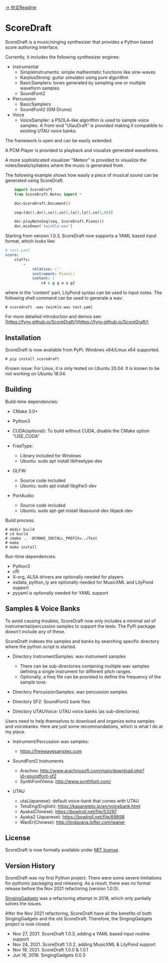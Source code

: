 [-> 中文Readme](README_cn.md)

# ScoreDraft

ScoreDraft is a music/singing synthesizer that provides a Python based 
score authoring interface. 

Currently, it includes the following synthesizer engines:

* Instrumental
  - SimpleInstruments: simple mathemtatic functions like sine-waves
  - KarplusStrong: guitar simulator using pure algorithm
  - BasicSamplers: tones generated by sampling one or multiple waveform samples
  - SoundFont2
* Percussion
  - BasicSamplers
  - SoundFont2 (GM Drums)
* Voice
  - VoiceSampler: a PSOLA-like algorithm is used to sample voice samples. A front-end "UtauDraft" is provided making it compatible to existing UTAU voice banks.

The framework is open and can be easily extended.

A PCM Player is provided to playback and visualize generated waveforms.

A more sophisticated visualizer "Meteor" is provided to visualize the notes/beats/syllables where the music is generated from.

The following example shows how easily a piece of musical sound can be generated using ScoreDraft.

```Python
    import ScoreDraft
    from ScoreDraft.Notes import *

    doc=ScoreDraft.Document()

    seq=[do(),do(),so(),so(),la(),la(),so(5,96)]

    doc.playNoteSeq(seq, ScoreDraft.Piano())
    doc.mixDown('twinkle.wav')
```

Starting from version 1.0.3, ScoreDraft now supports a YAML based input format, which looks like:

```yaml
# test.yaml
score:
    staffs:
        -
            relative: c''
            instrument: Piano()
            content: |
                c4 c g g a a g2
```

where in the 'content' part, LilyPond syntax can be used to input notes. The following shell command can be used to generate a wav:

```
# scoredraft -wav twinkle.wav test.yaml
```

For more detailed introduction and demos see: [https://fynv.github.io/ScoreDraft/](https://fynv.github.io/ScoreDraft/)

## Installation

ScoreDraft is now available from PyPi. Windows x64/Linux x64 supported.

```
# pip install scoredraft
```

Known issue: For Linux, it is only tested on Ubuntu 20.04. It is known to be not working on Ubuntu 18.04.

## Building

Build-time dependencies:

* CMake 3.0+

* Python3

* CUDA(optional): To build without CUDA, disable the CMake option "USE_CUDA"

* FreeType: 
  
  - Library included for Windows
  - Ubuntu: sudo apt install libfreetype-dev

* GLFW: 
  
  - Source code included
  - Ubuntu: sudo apt install libglfw3-dev

* PortAudio:
  
  - Source code included
  - Ubuntu: sudo apt-get install libasound-dev libjack-dev    

Build process:

```
# mkdir build
# cd build
# cmake .. -DCMAKE_INSTALL_PREFIX=../Test
# make
# make install
```

Run-time dependencies:

* Python3 
* cffi
* X-org, ALSA drivers are optionally needed for players
* xsdata, python_ly are optionally needed for MusicXML and LilyPond support
* pyyaml is optionally needed for YAML support

## Samples & Voice Banks

To avoid causing troubles, ScoreDraft now only includes a minimal set of instrumental/percussion samples to support the tests. The PyPi package doesn't include any of these.

ScoreDraft indexes the samples and banks by searching specific directory where the python script is started.

* Directory InstrumentSamples: wav instrument samples
  
  - There can be sub-directories containing multiple wav samples defining a single instrument for different pitch ranges.
  - Optionally, a freq file can be provided to define the frequency of the sample tone.

* Directory PercussionSamples: wav percussion samples

* Directory SF2: SoundFont2 bank files

* Directory UTAUVoice: UTAU voice banks (as sub-directories)

Users need to help themselves to download and organize extra samples and voicebanks. Here are just some recommandations, which is what I do at my place.

* Instrument/Percussion wav samples:
  
  - https://freewavesamples.com

* SoundFont2 Instruments
  
  - Arachno: http://www.arachnosoft.com/main/download.php?id=soundfont-sf2
  - SynthFontViena: http://www.synthfont.com/

* UTAU
  
  - uta(Japanese): default voice-bank that comes with UTAU
  - TetoEng(English): https://kasaneteto.jp/en/voicebank.html
  - Ayaka(Chinese): https://bowlroll.net/file/53297
  - Ayaka2 (Japanese): https://bowlroll.net/file/69898
  - WanEr(Chinese): http://lindayana.lofter.com/waner

## License

ScoreDraft is now formally available under [MIT license](https://choosealicense.com/licenses/mit/).

## Version History

ScoreDraft was my first Python project. There were some severe limitations for pythonic packaging and releasing.
As a result, there was no formal release before the Nov 2021 refactoring (version 1.0.0).

[SingingGadgets](https://pypi.org/project/singinggadgets/) was a refactoring attampt in 2018, 
which only partially solves the issues. 

After the Nov 2021 refactoring, ScoreDraft have all the benefits of both SingingGadgets and the old ScoreDraft.
Therefore, the SingingGadgets project is now closed.

* Nov 27, 2021. ScoreDraft 1.0.3, adding a YAML based input routine support
* Nov 24, 2021. ScoreDraft 1.0.2, adding MusicXML & LilyPond support
* Nov 19, 2021. ScoreDraft 1.0.0 & 1.0.1
* Jun 16, 2018. SingingGadgets 0.0.3
